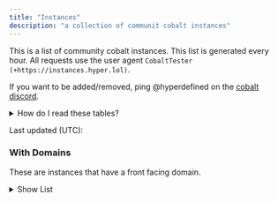 ```yaml
---
title: "Instances"
description: "a collection of communit cobalt instances"
---
```

This is a list of community cobalt instances. This list is generated every hour. All requests use the user agent `CobaltTester (+https://instances.hyper.lol)`.

If you want to be added/removed, ping @hyperdefined on the [cobalt discord](https://discord.gg/pQPt8HBUPu).

<details>
<summary>How do I read these tables?</summary>
<h4>Frontend & API</h4>
<p>See the <a href="{{ site.url }}/faq">FAQ</a>.</p>
<h4>Status</h4>
The status of an instance can be 3 values:
<ul>
<li><code>Online</code>: Frontend and API are both online.</li>
<li><code>Partial</code>: Frontend or API are offline/not online.</li>
<li><code>Offline</code>: Frontend and API are both offline.</li>
</ul>
<h4>Score</h4>
A score is the percentage of media that instance was able to download. The higher the score to 100, the more media that instance can download. Some services require certain cookies to be set, so not all instances can handle certain websites.

There can also be region blocking based on where the instance is.
</details>

Last updated (UTC): <TIME>

### With Domains
These are instances that have a front facing domain.
<details>
<summary>Show List</summary>
<TABLE>
</details>
## Without Domains
These are instances that do not have a front facing domain.
<details>
<summary>Show List</summary>
<TABLE2>
</details>